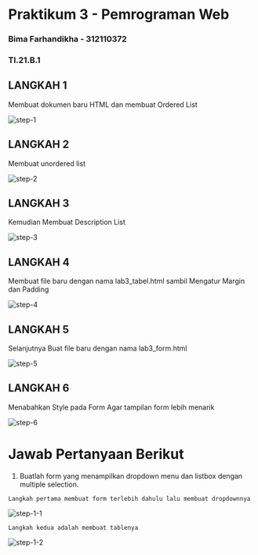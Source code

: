 # Praktikum 3 - Pemrograman Web
### Bima Farhandikha - 312110372
### TI.21.B.1

## LANGKAH 1
Membuat dokumen baru HTML dan membuat Ordered List

![step-1](https://imgur.com/kqRoixu.png)

## LANGKAH 2
Membuat unordered list 

![step-2](https://imgur.com/ZSWZotT.png)

## LANGKAH 3
Kemudian Membuat Description List

![step-3](https://imgur.com/MRWuHkR.png)

## LANGKAH 4
Membuat file baru dengan nama lab3_tabel.html sambil Mengatur Margin dan Padding

![step-4](https://imgur.com/aP4KtS6.png)

## LANGKAH 5
Selanjutnya Buat file baru dengan nama lab3_form.html 

![step-5](https://imgur.com/1S7DCjs.png)

## LANGKAH 6
Menabahkan Style pada Form Agar tampilan form lebih menarik

![step-6](https://imgur.com/vXwRuJY.png)

# Jawab Pertanyaan Berikut
1. Buatlah form yang menampilkan dropdown menu dan listbox dengan multiple selection.
```
Langkah pertama membuat form terlebih dahulu lalu membuat dropdownnya
```
![step-1-1](https://imgur.com/3R3XkCb.png)
```
Langkah kedua adalah membuat tablenya
```
![step-1-2](https://imgur.com/BbPRi8U.png)
